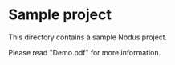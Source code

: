 # Sample project

This directory contains a sample Nodus project. 

Please read "Demo.pdf" for more information.

